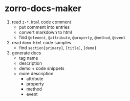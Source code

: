 # zorro-docs-maker

1. read `z-*.html` code comment
    * put comment into entries
    * convert markdown to html
    * find `@element`, `@attribute`, `@property`, `@method`, `@event`
2. read `demo.html` code samples
    * find `section[primary]`, `[title]`, `[demo]`
3. generate docs
    * tag name
    * description
    * demo + code snippets
    * more description
        * attribute
        * property
        * method
        * event
